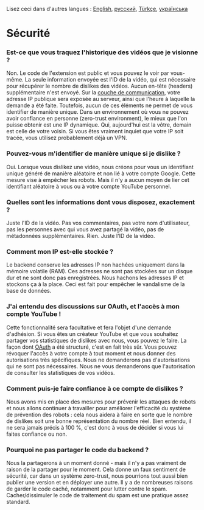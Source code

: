 Lisez ceci dans d'autres langues : [English](SECURITY-FAQ.md), [русский](SECURITY-FAQru.md), [Türkçe](SECURITY-FAQtr.md), [українська](SECURITY-FAQuk.md)

# Sécurité

### Est-ce que vous traquez l'historique des vidéos que je visionne ?

Non. Le code de l'extension est public et vous pouvez le voir par vous-même. La seule information envoyée est l'ID de la vidéo, qui est nécessaire pour récupérer le nombre de dislikes des vidéos. Aucun en-tête (headers) supplémentaire n'est envoyé. Sur la [couche de communication](https://fr.wikipedia.org/wiki/Mod%C3%A8le_OSI#Caract%C3%A9risation_r%C3%A9sum%C3%A9e_des_couches), votre adresse IP publique sera exposée au serveur, ainsi que l'heure à laquelle la demande a été faite. Toutefois, aucun de ces éléments ne permet de vous identifier de manière unique. Dans un environnement où vous ne pouvez avoir confiance en personne (zero-trust environment), le mieux que l'on puisse obtenir est une IP dynamique. Qui, aujourd'hui est la vôtre, demain est celle de votre voisin. Si vous êtes vraiment inquiet que votre IP soit tracée, vous utilisez probablement déjà un VPN.

### Pouvez-vous m'identifier de manière unique si je dislike ?

Oui. Lorsque vous dislikez une vidéo, nous créons pour vous un identifiant unique généré de manière aléatoire et non lié à votre compte Google. Cette mesure vise à empêcher les robots. Mais il n'y a aucun moyen de lier cet identifiant aléatoire à vous ou à votre compte YouTube personnel.

### Quelles sont les informations dont vous disposez, exactement ?

Juste l'ID de la vidéo. Pas vos commentaires, pas votre nom d'utilisateur, pas les personnes avec qui vous avez partagé la vidéo, pas de métadonnées supplémentaires. Rien. Juste l'ID de la vidéo.

### Comment mon IP est-elle stockée ?

Le backend conserve les adresses IP non hachées uniquement dans la mémoire volatile (RAM). Ces adresses ne sont pas stockées sur un disque dur et ne sont donc pas enregistrées. Nous hachons les adresses IP et stockons ça à la place. Ceci est fait pour empêcher le vandalisme de la base de données.

### J'ai entendu des discussions sur OAuth, et l'accès à mon compte YouTube !

Cette fonctionnalité sera facultative et fera l'objet d'une demande d'adhésion. Si vous êtes un créateur YouTube et que vous souhaitez partager vos statistiques de dislikes avec nous, vous pouvez le faire. La façon dont [OAuth](https://fr.wikipedia.org/wiki/OAuth) a été structuré, c'est en fait très sûr. Vous pouvez révoquer l'accès à votre compte à tout moment et nous donner des autorisations très spécifiques. Nous ne demanderons pas d'autorisations qui ne sont pas nécessaires. Nous ne vous demanderons que l'autorisation de consulter les statistiques de vos vidéos.

### Comment puis-je faire confiance à ce compte de dislikes ?

Nous avons mis en place des mesures pour prévenir les attaques de robots et nous allons continuer à travailler pour améliorer l'efficacité du système de prévention des robots : cela nous aidera à faire en sorte que le nombre de dislikes soit une bonne représentation du nombre réel. Bien entendu, il ne sera jamais précis à 100 %, c'est donc à vous de décider si vous lui faites confiance ou non.

### Pourquoi ne pas partager le code du backend ?

Nous la partagerons à un moment donné - mais il n'y a pas vraiment de raison de la partager pour le moment. Cela donne un faux sentiment de sécurité, car dans un système zero-trust, nous pourrions tout aussi bien publier une version et en déployer une autre. Il y a de nombreuses raisons de garder le code caché, notamment pour lutter contre le spam. Cacher/dissimuler le code de traitement du spam est une pratique assez standard.
